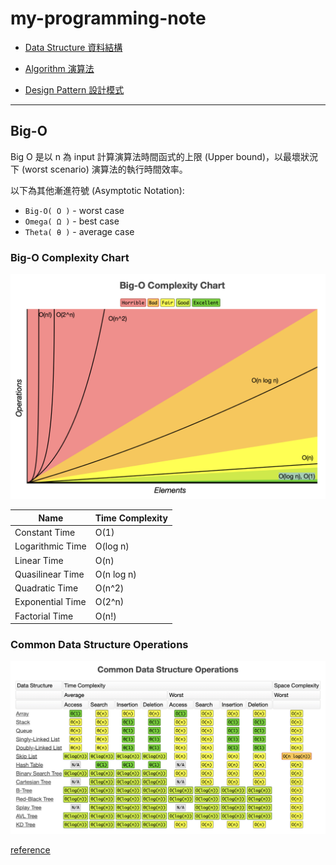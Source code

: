 # my-programming-note

* [Data Structure 資料結構](/note/data-structure.md)

* [Algorithm 演算法](/note/algorithm.md)

* [Design Pattern 設計模式](/note/design-pattern.md)

---

## Big-O
Big O 是以 n 為 input 計算演算法時間函式的上限 (Upper bound)，以最壞狀況下 (worst scenario) 演算法的執行時間效率。

以下為其他漸進符號 (Asymptotic Notation):
* `Big-O( Ο )` - worst case
* `Omega( Ω )` - best case
* `Theta( θ )` - average case

### Big-O Complexity Chart
![Big-O Complexity Chart](/image/Big-O%20Complexity%20Chart.png)

|Name|Time Complexity|
|---|---|
|Constant Time|O(1)|
|Logarithmic Time|O(log n)|
|Linear Time|O(n)|
|Quasilinear Time|O(n log n)|
|Quadratic Time|O(n^2)|
|Exponential Time|O(2^n)|
|Factorial Time|O(n!)|

### Common Data Structure Operations
![Big-O Complexity Chart](/image/Common%20Data%20Structure%20Operation.png)

[reference](https://www.bigocheatsheet.com)